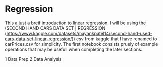 # Regression
This a just a breif introduction to linear regression.
I will be using the (SECOND HAND CARS DATA SET | REGRESSION (https://www.kaggle.com/datasets/mayankpatel14/second-hand-used-cars-data-set-linear-regression/)) csv from kaggle that I have renamed to carPrices.csv for simplicity.
The first notebook consists pruely of example operations that may be usefull when completing the later sections.

1 Data Prep
2 Data Analysis